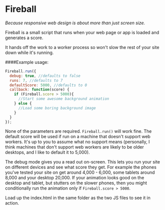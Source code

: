 Fireball
=====
_Because responsive web design is about more than just screen size._

Fireball is a small script that runs when your web page or app is loaded and generates a score.

It hands off the work to a worker process so won't slow the rest of your site down while it's running.

####Example usage:
```javascript
Fireball.run({
  debug: true, //defaults to false
  runs: 7, //defaults to 7
  defaultScore: 5000, //defaults to 0
  callback: function(score) {
    if (Fireball.score > 5000){
      //Start some awesome background animation
    } else {
      //Load some boring background image
    }
  }
});
```

None of the parameters are required. `Fireball.run()` will work fine. The default score will be used if run on a machine that doesn't support web workers. It's up to you to assume what no support means (personally, I think machines that don't support web workers are likely to be older desktops, and I like to default it to 5,000).

The debug mode gives you a read out on-screen. This lets you run your site on different devices and see what score they get. For example the phones you've tested your site on get around 4,000 - 6,000, some tablets around 8,000 and your desktop 20,000. If your animation looks good on the desktop and tablet, but stutters on the slower phones, then you might conditionally run the animation only if `Fireball.score > 5000`.

Load up the index.html in the same folder as the two JS files to see it in action.